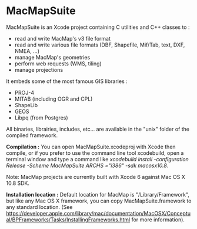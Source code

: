 # MacMapSuite
MacMapSuite is an Xcode project containing C utilities and C++ classes to :
- read and write MacMap's v3 file format
- read and write various file formats (DBF, Shapefile, Mif/Tab, text, DXF, NMEA, ...)
- manage MacMap's geometries
- perform web requests (WMS, tiling)
- manage projections

It embeds some of the most famous GIS libraries :
- PROJ-4
- MITAB (including OGR and CPL)
- ShapeLib
- GEOS
- Libpq (from Postgres)

All binaries, librairies, includes, etc... are available in the "unix" folder of the compiled framework.

**Compilation :**
You can open MacMapSuite.xcodeproj with Xcode then compile, or if you prefer to use the command line tool xcodebuild, open a terminal window and type a command like *xcodebuild install -configuration Release -Scheme MacMapSuite ARCHS ="i386" -sdk macosx10.8*.

Note: MacMap projects are currently built with Xcode 6 against Mac OS X 10.8 SDK.

**Installation location :**
Default location for MacMap is "/Library/Framework", but like any Mac OS X framework, you can copy MacMapSuite.framework to any standard location. (See https://developer.apple.com/library/mac/documentation/MacOSX/Conceptual/BPFrameworks/Tasks/InstallingFrameworks.html for more information).


